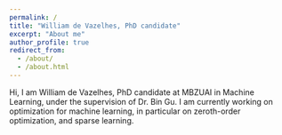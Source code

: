 ```yaml
---
permalink: /
title: "William de Vazelhes, PhD candidate"
excerpt: "About me"
author_profile: true
redirect_from: 
  - /about/
  - /about.html
---
```

Hi, I am William de Vazelhes, PhD candidate at MBZUAI in Machine Learning, under the supervision of Dr. Bin Gu. I am currently working on optimization for machine learning, in particular on zeroth-order optimization, and sparse learning.
